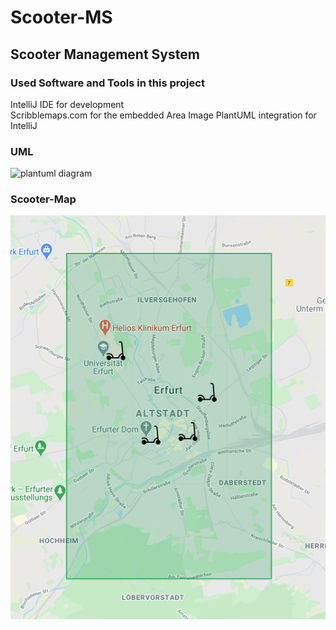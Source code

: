# Scooter-MS

## Scooter Management System



### Used Software and Tools in this project
IntelliJ IDE for development<br />
Scribblemaps.com for the embedded Area Image
PlantUML integration for IntelliJ


### UML
![plantuml diagram](http://www.plantuml.com/plantuml/proxy?cache=no&src=https://raw.githubusercontent.com/fh-erfurt/Scooter-MS/main/umldiagram.iuml)


### Scooter-Map
<!---
![scooter map](https://www.scribblemaps.com/api/maps/images/500/600/ScooterMapEF.png)
-->

![scooter map](map.png)
